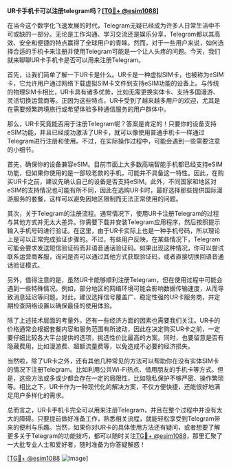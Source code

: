 **UR卡手机卡可以注册telegram吗？[[TG💪+ @esim1088](https://t.me/s/esim1088)]**

在当今这个数字化飞速发展的时代，Telegram无疑已经成为许多人日常生活中不可或缺的一部分。无论是工作沟通、学习交流还是娱乐分享，Telegram都以其高效、安全和便捷的特点赢得了全球用户的青睐。然而，对于一些用户来说，如何选择合适的手机卡来注册并使用Telegram可能是一个让人头疼的问题。今天，我们就来聊聊UR卡手机卡是否可以用来注册Telegram。

首先，让我们简单了解一下UR卡是什么。UR卡是一种虚拟SIM卡，也被称为eSIM卡，它允许用户通过网络下载虚拟SIM卡文件到支持eSIM功能的设备上。与传统的物理SIM卡相比，UR卡具有诸多优势，比如无需更换实体卡、支持多国漫游、灵活切换运营商等。正因为这些特点，UR卡受到了越来越多用户的欢迎，尤其是在需要频繁跨境旅行或希望体验多种通信服务的用户群体中。

那么，UR卡究竟能否用于注册Telegram呢？答案是肯定的！只要你的设备支持eSIM功能，并且已经成功激活了UR卡，就可以像使用普通手机卡一样通过Telegram进行注册和使用。不过，在实际操作过程中，可能会遇到一些需要注意的小细节。

首先，确保你的设备兼容eSIM。目前市面上大多数高端智能手机都已经支持eSIM功能，但如果你使用的是一部较老款的手机，可能并不具备这一特性。因此，在购买UR卡之前，建议先确认自己的设备是否支持eSIM。此外，不同国家和地区对eSIM的支持情况也可能有所不同，因此在选购UR卡时，最好选择那些提供国际漫游服务的套餐，这样可以避免因地区限制而无法正常使用的问题。

其次，关于Telegram的注册流程。通常情况下，使用UR卡注册Telegram的过程与其他方式并无太大差异。你需要下载并安装Telegram应用程序，然后按照提示输入手机号码进行验证。在这里，由于UR卡实际上也是一种手机号码，所以理论上是可以正常完成验证步骤的。不过，有些用户反映，在某些情况下，Telegram可能会要求发送短信验证码而非语音通话验证码。如果出现这种情况，你可以尝试联系运营商客服，询问是否可以通过其他方式获取验证码，或者直接切换回语音通话验证模式。

另外，值得注意的是，虽然UR卡能够顺利注册Telegram，但在使用过程中可能会遇到一些特殊情况。例如，部分地区的网络环境可能会影响数据传输速度，从而导致消息延迟等问题。对此，建议选择信号覆盖广、稳定性强的UR卡服务商，并定期检查网络设置以确保最佳的使用体验。

除了上述技术层面的考量外，还有一些经济方面的因素也需要我们关注。UR卡的价格通常会根据套餐内容和服务范围有所波动，因此在决定购买UR卡之前，一定要仔细比较各大平台提供的选项，挑选性价比最高的方案。同时，也要留意是否有隐藏费用，比如漫游费、超额流量费等，以免造成不必要的经济损失。

当然啦，除了UR卡之外，还有其他几种常见的方法可以帮助你在没有实体SIM卡的情况下注册Telegram。比如利用公共Wi-Fi热点、借用朋友的手机卡等方式。但是，这些方法或多或少都会存在一定的局限性，比如隐私保护不够严密、操作繁琐等。相比之下，UR卡作为一种现代化的解决方案，不仅方便快捷，还能很好地满足用户多样化的需求。

总而言之，UR卡手机卡完全可以用来注册Telegram，并且在整个过程中并没有太大的障碍。只要提前做好准备工作，熟悉相关流程，就能轻松享受到Telegram带来的便利与乐趣。当然，如果你对UR卡的具体使用方法还有疑问，或者想要了解更多关于Telegram的功能技巧，都可以随时关注[TG💪+ @esim1088](https://t.me/s/esim1088)，那里汇聚了一大批专业人士和爱好者，随时准备为你答疑解惑！

[[TG💪+ @esim1088](https://t.me/s/esim1088) ![Image](https://i.postimg.cc/4NQfJmqS/Snipaste-2025-05-13-00-14-12.png)]